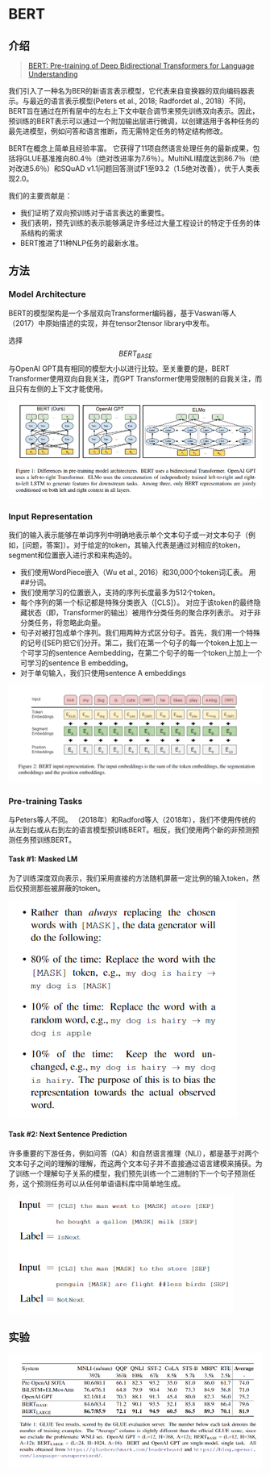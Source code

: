 # BERT

## 介绍

> [BERT: Pre-training of Deep Bidirectional Transformers for Language Understanding](https://arxiv.org/abs/1810.04805)

我们引入了一种名为BER的新语言表示模型，它代表来自变换器的双向编码器表示。与最近的语言表示模型\(Peters et al., 2018; Radfordet al., 2018）不同，BERT旨在通过在所有层中的左右上下文中联合调节来预先训练双向表示。因此，预训练的BERT表示可以通过一个附加输出层进行微调，以创建适用于各种任务的最先进模型，例如问答和语言推断，而无需特定任务的特定结构修改。

BERT在概念上简单且经验丰富。 它获得了11项自然语言处理任务的最新成果，包括将GLUE基准推向80.4％（绝对改进率为7.6％）。MultiNLI精度达到86.7％（绝对改进5.6％）和SQuAD v1.1问题回答测试F1至93.2（1.5绝对改善），优于人类表现2.0。

我们的主要贡献是：

* 我们证明了双向预训练对于语言表达的重要性。
* 我们表明，预先训练的表示能够满足许多经过大量工程设计的特定于任务的体系结构的需求
* BERT推进了11种NLP任务的最新水准。

## 方法

### Model Architecture

BERT的模型架构是一个多层双向Transformer编码器，基于Vaswani等人（2017）中原始描述的实现，并在tensor2tensor library中发布。

选择 $$BERT_{BASE }$$ 与OpenAI GPT具有相同的模型大小以进行比较。至关重要的是，BERT Transformer使用双向自我关注，而GPT Transformer使用受限制的自我关注，而且只有左侧的上下文才能使用。

![](../../.gitbook/assets/image%20%28197%29.png)

### Input Representation

我们的输入表示能够在单词序列中明确地表示单个文本句子或一对文本句子（例如，\[问题，答案\]）。对于给定的token，其输入代表是通过对相应的token，segment和位置嵌入进行求和来构造的。

* 我们使用WordPiece嵌入（Wu et al., 2016）和30,000个token词汇表。 用\#\#分词。
* 我们使用学习的位置嵌入，支持的序列长度最多为512个token。
* 每个序列的第一个标记都是特殊分类嵌入（\[CLS\]）。 对应于该token的最终隐藏状态（即，Transformer的输出）被用作分类任务的聚合序列表示。 对于非分类任务，将忽略此向量。
* 句子对被打包成单个序列。我们用两种方式区分句子。首先，我们用一个特殊的记号\(\[SEP\)把它们分开。第二，我们在第一个句子的每一个token上加上一个可学习的sentence Aembedding，在第二个句子的每一个token上加上一个可学习的sentence B embedding。
* 对于单句输入，我们只使用sentence A embeddings

![](../../.gitbook/assets/image%20%28140%29.png)

### Pre-training Tasks

与Peters等人不同。 （2018年）和Radford等人（2018年），我们不使用传统的从左到右或从右到左的语言模型预训练BERT。相反，我们使用两个新的非预测预测任务预训练BERT。 

#### Task \#1: Masked LM

为了训练深度双向表示，我们采用直接的方法随机屏蔽一定比例的输入token，然后仅预测那些被屏蔽的token。

![](../../.gitbook/assets/image%20%28141%29.png)

#### Task \#2: Next Sentence Prediction

许多重要的下游任务，例如问答（QA）和自然语言推理（NLI），都是基于对两个文本句子之间的理解的理解，而这两个文本句子并不直接通过语言建模来捕获。为了训练一个理解句子关系的模型，我们预先训练一个二进制的下一个句子预测任务，这个预测任务可以从任何单语语料库中简单地生成。

![](../../.gitbook/assets/image%20%28150%29.png)

## 实验

![](../../.gitbook/assets/image%20%28127%29.png)


